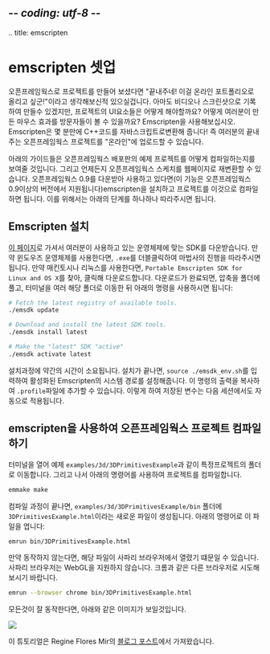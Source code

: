## -*- coding: utf-8 -*-
.. title: emscripten

emscripten 셋업
===========

오픈프레임웍스로 프로젝트를 만들어 보셨다면 "끝내주네! 이걸 온라인 포트폴리오로 올리고 싶군!"이라고 생각해보신적 있으실겁니다. 아마도 비디오나 스크린샷으로 기록하여 만들수 있겠지만, 프로젝트의 UI요소들은 어떻게 해야할까요? 어떻게 여러분이 만든 마우스 효과를 방문자들이 볼 수 있을까요? Emscripten을 사용해보십시오. Emscripten은 몇 분만에 C++코드를 자바스크립트로변환해 줍니다! 즉 여러분의 끝내주는 오픈프레임웍스 프로젝트를 "온라인"에 업로드할 수 있습니다.

아래의 가이드들은 오픈프레임웍스 배포판의 예제 프로젝트를 어떻게 컴파일하는지를 보여줄 것입니다. 그리고 언제든지 오픈프레임웍스 스케치를 웹페이지로 재변환할 수 있습니다. 오픈프레임웍스 0.9를 다운받아 사용하고 있다면(이 기능은 오픈프레임웍스 0.9이상의 버전에서 지원됩니다)emscripten을 설치하고 프로젝트를 이것으로 컴파일하면 됩니다. 이를 위해서는 아래의 단계를 하나하나 따라주시면 됩니다.

Emscripten 설치
------------------

[이 페이지](http://kripken.github.io/emscripten-site/docs/getting_started/downloads.html)로 가셔서 여러분이 사용하고 있는 운영체제에 맞는 SDK를 다운받습니다.
만약 윈도우즈 운영체제를 사용한다면, `.exe`를 더블클릭하여 마법사의 진행을 따라주시면 됩니다.
만약 매킨토시나 리눅스를 사용한다면, `Portable Emscripten SDK for Linux and OS X`를 찾아, 클릭해 다운로드합니다. 다운로드가 완료되면, 압축을 폴더에 풀고, 터미널을 여러 해당 폴더로 이동한 뒤 아래의 명령을 사용하시면 됩니다:


```bash
# Fetch the latest registry of available tools.
./emsdk update

# Download and install the latest SDK tools.
./emsdk install latest

# Make the "latest" SDK "active"
./emsdk activate latest
```
설치과정에 약간의 시간이 소요됩니다. 설치가 끝나면, `source ./emsdk_env.sh`를 입력하여 활성화된 Emscripten의 시스템 경로를 설정해줍니다. 이 명령의 출력을 복사하여 `.profile`파일에 추가할 수 있습니다. 이렇게 하여 저장된 변수는 다음 세션에서도 자동으로 적용됩니다.

emscripten을 사용하여 오픈프레임웍스 프로젝트 컴파일하기
--------------------------------------

터미널을 열어 예제 `examples/3d/3DPrimitivesExample`과 같이 특정프로젝트의 폴더로 이동합니다. 그리고 나서 아래의 명령어를 사용하여 프로젝트를 컴파일합니다.

```bash
emmake make
```

컴파일 과정이 끝나면, `examples/3d/3DPrimitivesExample/bin` 폴더에 `3DPrimitivesExample.html`이라는 새로운 파일이 생성됩니다. 아래의 명령어로 이 파일을 엽니다:

```bash
emrun bin/3DPrimitivesExample.html
```

만약 동작하지 않는다면, 해당 파일이 사파리 브라우저에서 열렸기 떄문일 수 있습니다. 사파리 브라우저는 WebGL을 지원하지 않습니다. 크롬과 같은 다른 브라우저로 시도해보시기 바랍니다.

```bash
emrun --browser chrome bin/3DPrimitivesExample.html
```
모든것이 잘 동작한다면, 아래와 같은 이미지가 보일것입니다.

![](/setup/emscripten/3dprimitives.png)

이 튜토리얼은 Regine Flores Mir의 [블로그 포스트](http://www.reginafloresmir.com/blog/2015/5/14/openframeworks-on-the-line)에서 가져왔습니다.


